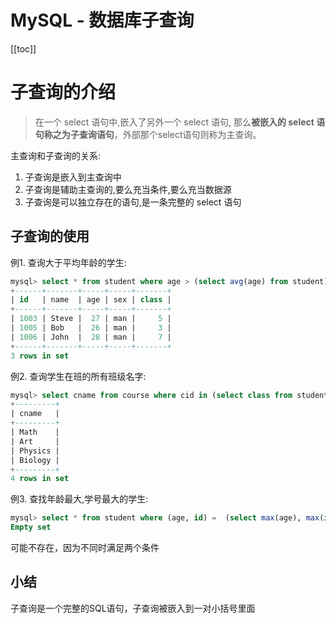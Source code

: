 # MySQL - 数据库子查询

[[toc]]


# 子查询的介绍

> 在一个 select 语句中,嵌入了另外一个 select 语句, 那么**被嵌入的 select 语句称之为子查询语句**，外部那个select语句则称为主查询。

主查询和子查询的关系:

1. 子查询是嵌入到主查询中
2. 子查询是辅助主查询的,要么充当条件,要么充当数据源
3. 子查询是可以独立存在的语句,是一条完整的 select 语句

## 子查询的使用

例1. 查询大于平均年龄的学生:

```sql
mysql> select * from student where age > (select avg(age) from student);
+------+-------+-----+-----+-------+
| id   | name  | age | sex | class |
+------+-------+-----+-----+-------+
| 1003 | Steve |  27 | man |     5 |
| 1005 | Bob   |  26 | man |     3 |
| 1006 | John  |  28 | man |     7 |
+------+-------+-----+-----+-------+
3 rows in set
```

例2. 查询学生在班的所有班级名字:

```sql
mysql> select cname from course where cid in (select class from student where class is not null);
+---------+
| cname   |
+---------+
| Math    |
| Art     |
| Physics |
| Biology |
+---------+
4 rows in set
```

例3. 查找年龄最大,学号最大的学生:

```sql
mysql> select * from student where (age, id) =  (select max(age), max(id) from student);
Empty set
```

可能不存在，因为不同时满足两个条件

## 小结

子查询是一个完整的SQL语句，子查询被嵌入到一对小括号里面
​